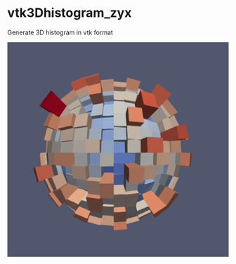 # vtk3Dhistogram_zyx
Generate 3D histogram in vtk format

![image](https://github.com/YX-Zou/vtk3Dhistogram_zyx/blob/master/image/1.png)
